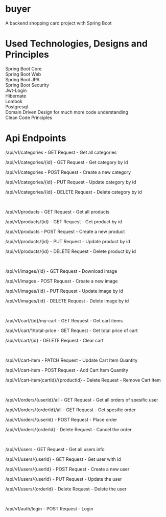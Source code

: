 
# buyer
A backend shopping card project with Spring Boot

# Used Technologies, Designs and Principles
Spring Boot Core <br>
Spring Boot Web <br>
Spring Boot JPA <br>
Spring Boot Security<br>
Jwt-Login<br>
Hibernate<br>
Lombok <br>
Postgresql <br>
Domain Driven Design for much more code understanding <br>
Clean Code Principles <br>

# Api Endpoints
<p> /api/v1/categories                         -    GET Request    -   Get all categories</p>
<p> /api/v1/categories/{id}                    -    GET Request    -   Get category by id</p>
<p> /api/v1/categories                         -    POST Request   -   Create a new category</p>
<p> /api/v1/categories/{id}                    -    PUT Request    -   Update category by id</p>
<p> /api/v1/categories/{id}                    -    DELETE Request -   Delete category by id</p>
<br>
<p> /api/v1/products                           -    GET Request    -   Get all products</p>
<p> /api/v1/products/{id}                      -    GET Request    -   Get product by id</p>
<p> /api/v1/products                           -    POST Request   -   Create a new product</p>
<p> /api/v1/products/{id}                      -    PUT Request    -   Update product by id</p>
<p> /api/v1/products/{id}                      -    DELETE Request -   Delete product by id</p>
<br>
<p> /api/v1/images/{id}                        -    GET Request    -   Download image</p>
<p> /api/v1/images                             -    POST Request   -   Create a new image</p>
<p> /api/v1/images/{id}                        -    PUT Request    -   Update image by id</p>
<p> /api/v1/images/{id}                        -    DELETE Request -   Delete image by id</p>
<br> 
<p> /api/v1/cart/{id}/my-cart                  -    GET Request    -   Get cart items</p>
<p> /api/v1/cart/1/total-price                 -    GET Request    -   Get total price of cart</p>
<p> /api/v1/cart/{id}                          -    DELETE Request -   Clear cart</p>
<br>
<p> /api/v1/cart-item                          -    PATCH Request  -   Update Cart Item Quantity</p>
<p> /api/v1/cart-item                          -    POST  Request  -   Add Cart Item Quantity</p>
<p> /api/v1/cart-item{cartId}/{productId}      -    Delete Request -   Remove Cart Item</p>
<br>
<p> /api/v1/orders/{userId}/all                -    GET Request    -   Get all orders of spesific user</p>
<p> /api/v1/orders/{orderId}/all               -    GET Request    -   Get spesific order</p>
<p> /api/v1/orders/{userId}                    -    POST  Request  -   Place order</p>
<p> /api/v1/orders/{orderId}                   -    Delete Request -   Cancel the order</p>
<br>
<p> /api/v1/users                              -    GET Request    -   Get all users info</p>
<p> /api/v1/users/{userId}                     -    GET Request    -   Get user with id</p>
<p> /api/v1/users/{userId}                     -    POST  Request  -   Create a new user</p>
<p> /api/v1/users/{userId}                     -    PUT  Request   -   Update the user</p>
<p> /api/v1/users/{orderId}                    -    Delete Request -   Delete the user</p>
<br>
<p> /api/v1/auth/login                         -    POST Request   -   Login</p>
